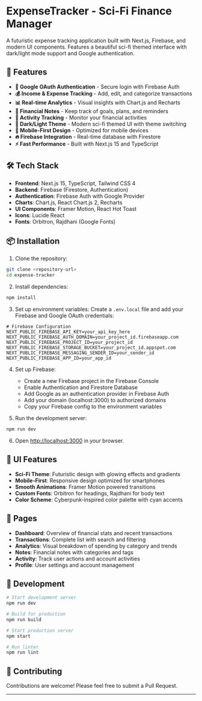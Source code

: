 # ExpenseTracker - Sci-Fi Finance Manager

A futuristic expense tracking application built with Next.js, Firebase, and modern UI components. Features a beautiful sci-fi themed interface with dark/light mode support and Google authentication.

## 🚀 Features

- **🔐 Google OAuth Authentication** - Secure login with Firebase Auth
- **💰 Income & Expense Tracking** - Add, edit, and categorize transactions
- **📊 Real-time Analytics** - Visual insights with Chart.js and Recharts
- **📝 Financial Notes** - Keep track of goals, plans, and reminders
- **🎯 Activity Tracking** - Monitor your financial activities
- **🌙 Dark/Light Theme** - Modern sci-fi themed UI with theme switching
- **📱 Mobile-First Design** - Optimized for mobile devices
- **🔥 Firebase Integration** - Real-time database with Firestore
- **⚡ Fast Performance** - Built with Next.js 15 and TypeScript

## 🛠️ Tech Stack

- **Frontend**: Next.js 15, TypeScript, Tailwind CSS 4
- **Backend**: Firebase (Firestore, Authentication)
- **Authentication**: Firebase Auth with Google Provider
- **Charts**: Chart.js, React Chart.js 2, Recharts
- **UI Components**: Framer Motion, React Hot Toast
- **Icons**: Lucide React
- **Fonts**: Orbitron, Rajdhani (Google Fonts)

## 📦 Installation

1. Clone the repository:
```bash
git clone <repository-url>
cd expense-tracker
```

2. Install dependencies:
```bash
npm install
```

3. Set up environment variables:
Create a `.env.local` file and add your Firebase and Google OAuth credentials:

```env
# Firebase Configuration
NEXT_PUBLIC_FIREBASE_API_KEY=your_api_key_here
NEXT_PUBLIC_FIREBASE_AUTH_DOMAIN=your_project_id.firebaseapp.com
NEXT_PUBLIC_FIREBASE_PROJECT_ID=your_project_id
NEXT_PUBLIC_FIREBASE_STORAGE_BUCKET=your_project_id.appspot.com
NEXT_PUBLIC_FIREBASE_MESSAGING_SENDER_ID=your_sender_id
NEXT_PUBLIC_FIREBASE_APP_ID=your_app_id
```

4. Set up Firebase:
   - Create a new Firebase project in the Firebase Console
   - Enable Authentication and Firestore Database
   - Add Google as an authentication provider in Firebase Auth
   - Add your domain (localhost:3000) to authorized domains
   - Copy your Firebase config to the environment variables

5. Run the development server:
```bash
npm run dev
```

6. Open [http://localhost:3000](http://localhost:3000) in your browser.

## 🎨 UI Features

- **Sci-Fi Theme**: Futuristic design with glowing effects and gradients
- **Mobile-First**: Responsive design optimized for smartphones
- **Smooth Animations**: Framer Motion powered transitions
- **Custom Fonts**: Orbitron for headings, Rajdhani for body text
- **Color Scheme**: Cyberpunk-inspired color palette with cyan accents

## 📱 Pages

- **Dashboard**: Overview of financial stats and recent transactions
- **Transactions**: Complete list with search and filtering
- **Analytics**: Visual breakdown of spending by category and trends
- **Notes**: Financial notes with categories and tags
- **Activity**: Track user actions and account activities
- **Profile**: User settings and account management

## 🔧 Development

```bash
# Start development server
npm run dev

# Build for production
npm run build

# Start production server
npm start

# Run linter
npm run lint
```

## 🤝 Contributing

Contributions are welcome! Please feel free to submit a Pull Request.

---

